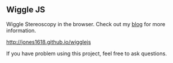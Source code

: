 Wiggle JS
--------------------------

Wiggle Stereoscopy in the browser.
Check out my [blog](http://fulmicoton.com/posts/wiggle) for more information.

http://jones1618.github.io/wigglejs

If you have problem using this project, feel free to ask questions.
